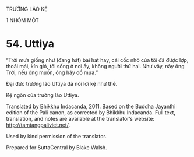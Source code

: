 TRƯỞNG LÃO KỆ

1 NHÓM MỘT

# 54\. Uttiya

“Trời mưa giống như (đang hát) bài hát hay, cái cốc nhỏ của tôi đã được lợp, thoải mái, kín gió, tôi sống ở nơi ấy, không người thứ hai. Như vậy, này ông Trời, nếu ông muốn, ông hãy đổ mưa.”

Đại đức trưởng lão Uttiya đã nói lời kệ như thế.

Kệ ngôn của trưởng lão Uttiya.

Translated by Bhikkhu Indacanda, 2011. Based on the Buddha Jayanthi edition of the Pali canon, as corrected by Bhikkhu Indacanda. Full text, translation, and notes are available at the translator’s website: http://tamtangpaliviet.net/.

Used by kind permission of the translator.

Prepared for SuttaCentral by Blake Walsh.